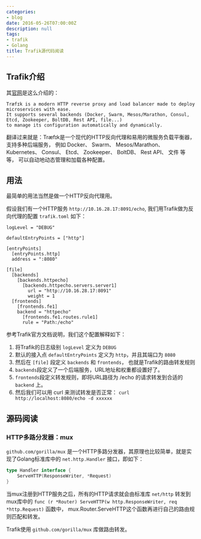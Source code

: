```yaml
---
categories:
- blog
date: 2016-05-26T07:00:00Z
description: null
tags:
- trafik
- Golang
title: Trafik源代码阅读
---
```


## Trafik介绍

其[官网](https://docs.traefik.io/)是这么介绍的：

```
Træfɪk is a modern HTTP reverse proxy and load balancer made to deploy microservices with ease. 
It supports several backends (Docker, Swarm, Mesos/Marathon, Consul, Etcd, Zookeeper, BoltDB, Rest API, file...) 
to manage its configuration automatically and dynamically.
```

翻译过来就是：Træfɪk是一个现代的HTTP反向代理和易用的微服务负载平衡器，支持多种后端服务，
例如 Docker、 Swarm、 Mesos/Marathon、 Kubernetes、 Consul、 Etcd、 Zookeeper、 BoltDB、 Rest API、 文件 等等，
可以自动地动态管理和加载各种配置。

## 用法

最简单的用法当然是做一个HTTP反向代理用。

假设我们有一个HTTP服务 `http://10.16.28.17:8091/echo`, 我们用Trafik做为反向代理的配置 `trafik.toml` 如下：

```shell
logLevel = "DEBUG"

defaultEntryPoints = ["http"]

[entryPoints]
  [entryPoints.http]
  address = ":8080"

[file]
  [backends]
    [backends.httpecho]
      [backends.httpecho.servers.server1]
        url = "http://10.16.28.17:8091"
        weight = 1
  [frontends]
    [frontends.fe1]
    backend = "httpecho"
      [frontends.fe1.routes.rule1]
      rule = "Path:/echo"
```

参考Trafik官方文档说明，我们这个配置解释如下：

1. 将Trafik的日志级别 `logLevel` 定义为 `DEBUG`
1. 默认的接入点 `defaultEntryPoints` 定义为 `http`，并且其端口为 `8080` 
1. 然后在 `[file]` 段定义 `backends` 和 `frontends`， 也就是Trafik的路由转发规则
1. `backends`段定义了一个后端服务，URL地址和权重都设置好了。 
1. `frontends`段定义转发规则，即将URL路径为 /echo 的请求转发到合适的 `backend` 上。
1. 然后我们可以用 curl 来测试转发是否正常： `curl http://localhost:8080/echo -d xxxxxx`

## 源码阅读

### HTTP多路分发器：mux

`github.com/gorilla/mux` 是一个HTTP多路分发器，其原理也比较简单，就是实现了Golang标准库中的 `net.http.Handler` 接口，即如下：

```go
type Handler interface {
    ServeHTTP(ResponseWriter, *Request)
}
```

当mux注册到HTTP服务之后，所有的HTTP请求就会由标准库 `net/http` 转发到mux库中的 `func (r *Router) ServeHTTP(w http.ResponseWriter, req *http.Request)` 函数中，
mux.Router.ServeHTTP这个函数再进行自己的路由规则匹配和转发。

Trafik使用 `github.com/gorilla/mux` 库做路由转发。

